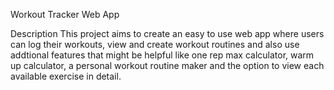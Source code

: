 Workout Tracker Web App

Description
   This project aims to create an easy to use web app where users can log their workouts,
   view and create workout routines and also use addtional features that might be helpful
   like one rep max calculator, warm up calculator, a personal workout routine maker and
   the option to view each available exercise in detail.
